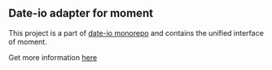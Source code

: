 ## Date-io adapter for moment

This project is a part of [date-io monorepo](https://github.com/adamdotai/date-io) and contains the unified interface of moment.

Get more information [here](https://github.com/adamdotai/date-io)
